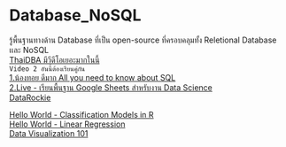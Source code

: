 # Database_NoSQL
รู้พื้นฐานทางด้าน Database ที่เป็น open-source ที่ครอบคลุมทั้ง Reletional Database เเละ NoSQL <br>
[ThaiDBA มีวีดีโอเยอะมากในนี้](https://www.youtube.com/channel/UCOvUe6EHppOKPGOChkYlopA/videos)<br>
```Video 2 อันนี้ต้องเรียนคู่กัน```<br>
[1.น้องทอย ดีมาก All you need to know about SQL](https://www.youtube.com/watch?v=pefTfr74v68)<br>
[2.Live - เรียนพื้นฐาน Google Sheets สำหรับงาน Data Science](https://www.youtube.com/watch?v=vPtuBbycqjY)<br>
[DataRockie](https://www.youtube.com/c/DataRockie/videos)<br>


[Hello World - Classification Models in R](https://www.youtube.com/watch?v=D3KcI0pjOnM)<br>
[Hello World - Linear Regression](https://www.youtube.com/watch?v=qY-IeqZ471Q)<br>
[Data Visualization 101](https://www.youtube.com/watch?v=qY-IeqZ471Q)<br>
[]()<br>
